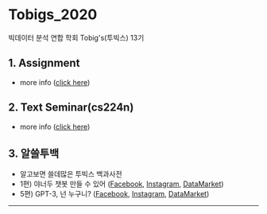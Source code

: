 # Tobigs_2020

빅데이터 분석 연합 학회 Tobig's(투빅스) 13기


## 1. Assignment
  - more info ([click here](https://github.com/602-go/Tobigs_2020/tree/master/assignments))

## 2. Text Seminar(cs224n)
  - more info ([click here](https://github.com/602-go/Tobigs_2020/tree/master/CS224n))
  
## 3. 알쓸투백
  - 알고보면 쓸데많은 투빅스 백과사전
  - 1편) 야너두 챗봇 만들 수 있어 ([Facebook](https://www.facebook.com/bigdatamarket/posts/3137363376360168?_rdc=1&_rdr), [Instagram](https://www.instagram.com/p/CD9aT0kjvyu/?utm_source=ig_web_copy_link), [DataMarket](http://www.datamarket.kr/xe/board_fpbt85/68546))
  - 5편) GPT-3, 넌 누구니? ([Facebook](https://www.facebook.com/bigdatamarket/posts/3249636418466196), [Instagram](https://www.instagram.com/p/CFciBbSjV5Q/?igshid=56330r16ezo7), [DataMarket](http://www.datamarket.kr/xe/index.php?mid=board_fpbt85&document_srl=70187))


---
